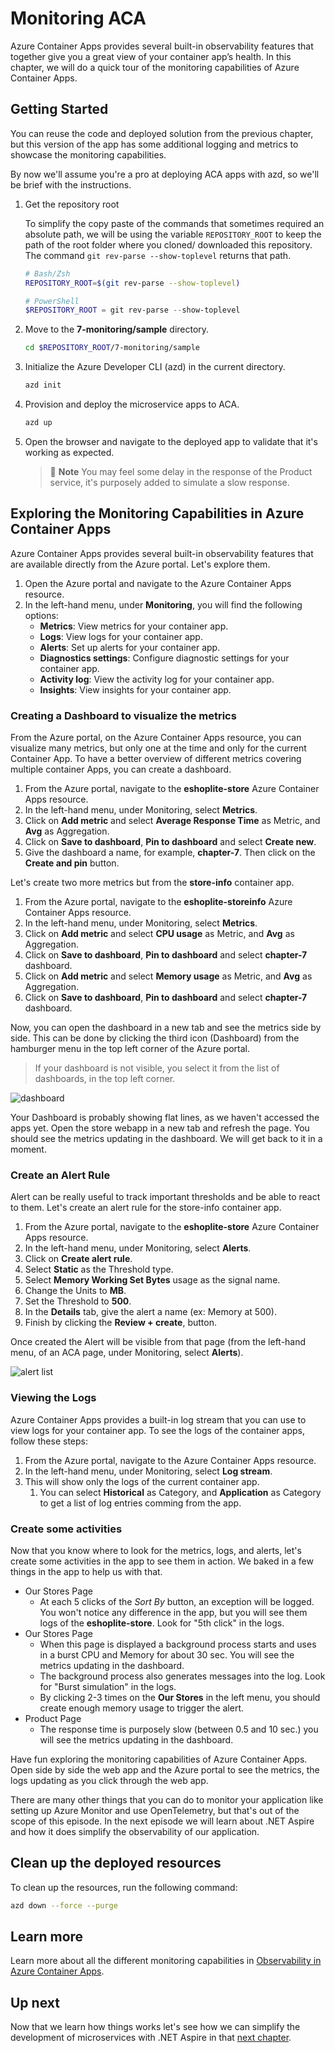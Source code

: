 # Monitoring ACA

Azure Container Apps provides several built-in observability features that together give you a great view of your container app’s health. In this chapter, we will do a quick tour of the monitoring capabilities of Azure Container Apps.

## Getting Started

You can reuse the code and deployed solution from the previous chapter, but this version of the app has some additional logging and metrics to showcase the monitoring capabilities.

By now we'll assume you're a pro at deploying ACA apps with azd, so we'll be brief with the instructions.

1. Get the repository root

	To simplify the copy paste of the commands that sometimes required an absolute path, we will be using the variable `REPOSITORY_ROOT` to keep the path of the root folder where you cloned/ downloaded this repository. The command `git rev-parse --show-toplevel` returns that path.

	```bash
	# Bash/Zsh
	REPOSITORY_ROOT=$(git rev-parse --show-toplevel)
	```

	```powershell
	# PowerShell
	$REPOSITORY_ROOT = git rev-parse --show-toplevel
	```

1. Move to the **7-monitoring/sample** directory.

    ```bash
    cd $REPOSITORY_ROOT/7-monitoring/sample
    ```

1. Initialize the Azure Developer CLI (azd) in the current directory.

    ```bash
    azd init
    ```

1. Provision and deploy the microservice apps to ACA.

    ```bash
    azd up
    ```

1. Open the browser and navigate to the deployed app to validate that it's working as expected.

   > 📝 **Note**
   > You may feel some delay in the response of the Product service, it's purposely added to simulate a slow response.
 

## Exploring the Monitoring Capabilities in Azure Container Apps

Azure Container Apps provides several built-in observability features that are available directly from the Azure portal. Let's explore them.

1. Open the Azure portal and navigate to the Azure Container Apps resource.
1. In the left-hand menu, under **Monitoring**, you will find the following options:
	- **Metrics**: View metrics for your container app.
	- **Logs**: View logs for your container app.
	- **Alerts**: Set up alerts for your container app.
	- **Diagnostics settings**: Configure diagnostic settings for your container app.
	- **Activity log**: View the activity log for your container app.
	- **Insights**: View insights for your container app.

### Creating a Dashboard to visualize the metrics

From the Azure portal, on the Azure Container Apps resource, you can visualize many metrics, but only one at the time and only for the current Container App. To have a better overview of different metrics covering multiple container Apps, you can create a dashboard.

1. From the Azure portal, navigate to the **eshoplite-store** Azure Container Apps resource.
1. In the left-hand menu, under Monitoring, select **Metrics**.
1. Click on **Add metric** and select **Average Response Time** as Metric, and **Avg** as Aggregation.
1. Click on **Save to dashboard**, **Pin to dashboard** and select **Create new**.
1. Give the dashboard a name, for example, **chapter-7**. Then click on the **Create and pin** button.

Let's create two more metrics but from the **store-info** container app.

1. From the Azure portal, navigate to the **eshoplite-storeinfo** Azure Container Apps resource.
1. In the left-hand menu, under Monitoring, select **Metrics**.
1. Click on **Add metric** and select **CPU usage** as Metric, and **Avg** as Aggregation.
1. Click on **Save to dashboard**, **Pin to dashboard** and select **chapter-7** dashboard.
1. Click on **Add metric** and select **Memory usage** as Metric, and **Avg** as Aggregation.
1. Click on **Save to dashboard**, **Pin to dashboard** and select **chapter-7** dashboard.

Now, you can open the dashboard in a new tab and see the metrics side by side. This can be done by clicking the third icon (Dashboard) from the hamburger menu in the top left corner of the Azure portal. 

> If your dashboard is not visible, you select it from the list of dashboards, in the top left corner.

![dashboard](images/dashboard.png)

Your Dashboard is probably showing flat lines, as we haven't accessed the apps yet. Open the store webapp in a new tab and refresh the page. You should see the metrics updating in the dashboard. We will get back to it in a moment.

### Create an Alert Rule

Alert can be really useful to track important thresholds and be able to react to them. Let's create an alert rule for the store-info container app.

1. From the Azure portal, navigate to the **eshoplite-store** Azure Container Apps resource.
1. In the left-hand menu, under Monitoring, select **Alerts**.
1. Click on **Create alert rule**.
1. Select **Static** as the Threshold type.
1. Select **Memory Working Set Bytes** usage as the signal name.
1. Change the Units to **MB**.
1. Set the Threshold to **500**.
1. In the **Details** tab, give the alert a name (ex: Memory at 500).
1. Finish by clicking the **Review + create**, button.

Once created the Alert will be visible from that page (from the left-hand menu, of an ACA page, under Monitoring, select **Alerts**).

![alert list](images/alert_list.png)

### Viewing the Logs

Azure Container Apps provides a built-in log stream that you can use to view logs for your container app. To see the logs of the container apps, follow these steps:

1. From the Azure portal, navigate to the Azure Container Apps resource.
1. In the left-hand menu, under Monitoring, select **Log stream**.
1. This will show only the logs of the current container app.
   1. You can select **Historical** as Category, and **Application** as Category to get a list of log entries comming from the app.

### Create some activities

Now that you know where to look for the metrics, logs, and alerts, let's create some activities in the app to see them in action. We baked in a few things in the app to help us with that.

- Our Stores Page
    - At each 5 clicks of the *Sort By* button, an exception will be logged. You won't notice any difference in the app, but you will see them logs of the **eshoplite-store**. Look for "5th click" in the logs.
- Our Stores Page
    - When this page is displayed a background process starts and uses in a burst CPU and Memory for about 30 sec. You will see the metrics updating in the dashboard. 
  	- The background process also generates messages into the log. Look for "Burst simulation" in the logs.
  	- By clicking 2-3 times on the **Our Stores** in the left menu, you should create enough memory usage to trigger the alert.
- Product Page
  - The response time is purposely slow (between 0.5 and 10 sec.) you will see the metrics updating in the dashboard.

Have fun exploring the monitoring capabilities of Azure Container Apps. Open side by side the web app and the Azure portal to see the metrics, the logs updating as you click through the web app.

There are many other things that you can do to monitor your application like setting up Azure Monitor and use OpenTelemetry, but that's out of the scope of this episode. In the next episode we will learn about .NET Aspire and how it does simplify the observability of our application.


## Clean up the deployed resources

To clean up the resources, run the following command:

```bash
azd down --force --purge
```

## Learn more

Learn more about all the different monitoring capabilities in [Observability in Azure Container Apps](https://learn.microsoft.com/azure/container-apps/observability). 


## Up next

Now that we learn how things works let's see how we can simplify the development of microservices with .NET Aspire in that [next chapter](../8-aspire/).

